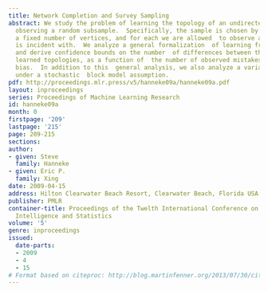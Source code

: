 ```yaml
---
title: Network Completion and Survey Sampling
abstract: We study the problem of learning the topology of an undirected network  by
  observing a random subsample.  Specifically, the sample is chosen by  randomly selecting
  a fixed number of vertices, and for each we are allowed  to observe all edges it
  is incident with.  We analyze a general formalization  of learning from such samples,
  and derive confidence bounds on the number  of differences between the true and
  learned topologies, as a function of  the number of observed mistakes and the algorithm’s
  bias.  In addition to this  general analysis, we also analyze a variant of the problem
  under a stochastic  block model assumption.
pdf: http://proceedings.mlr.press/v5/hanneke09a/hanneke09a.pdf
layout: inproceedings
series: Proceedings of Machine Learning Research
id: hanneke09a
month: 0
firstpage: '209'
lastpage: '215'
page: 209-215
sections: 
author:
- given: Steve
  family: Hanneke
- given: Eric P.
  family: Xing
date: 2009-04-15
address: Hilton Clearwater Beach Resort, Clearwater Beach, Florida USA
publisher: PMLR
container-title: Proceedings of the Twelth International Conference on Artificial
  Intelligence and Statistics
volume: '5'
genre: inproceedings
issued:
  date-parts:
  - 2009
  - 4
  - 15
# Format based on citeproc: http://blog.martinfenner.org/2013/07/30/citeproc-yaml-for-bibliographies/
---
```

